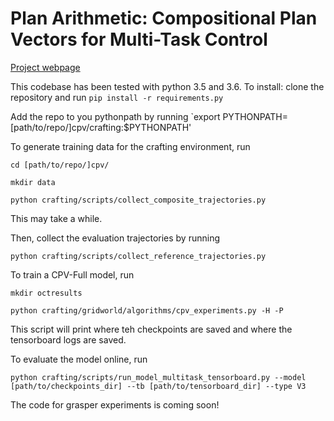 # Plan Arithmetic: Compositional Plan Vectors for Multi-Task Control

[Project webpage](https://sites.google.com/berkeley.edu/compositionalplanvectors/home)

This codebase has been tested with python 3.5 and 3.6.
To install: clone the repository and run 
`pip install -r requirements.py`

Add the repo to you pythonpath by running
`export PYTHONPATH=[path/to/repo/]cpv/crafting:$PYTHONPATH'

To generate training data for the crafting environment, run

`cd [path/to/repo/]cpv/`

`mkdir data`

`python crafting/scripts/collect_composite_trajectories.py`

This may take a while.

Then, collect the evaluation trajectories by running

`python crafting/scripts/collect_reference_trajectories.py`

To train a CPV-Full model, run

`mkdir octresults`

`python crafting/gridworld/algorithms/cpv_experiments.py -H -P`

This script will print where teh checkpoints are saved and where the tensorboard logs are saved.

To evaluate the model online, run

`python crafting/scripts/run_model_multitask_tensorboard.py --model [path/to/checkpoints_dir] --tb [path/to/tensorboard_dir] --type V3`

The code for grasper experiments is coming soon!

